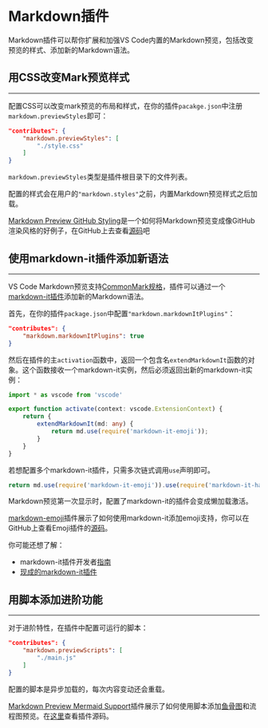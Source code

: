 # Markdown插件

Markdown插件可以帮你扩展和加强VS Code内置的Markdown预览，包括改变预览的样式、添加新的Markdown语法。

## 用CSS改变Mark预览样式
---
配置CSS可以改变mark预览的布局和样式，在你的插件`pacakge.json`中注册`markdown.previewStyles`即可：

```json
"contributes": {
    "markdown.previewStyles": [
        "./style.css"
    ]
}
```
`markdown.previewStyles`类型是插件根目录下的文件列表。

配置的样式会在用户的`"markdown.styles"`之前，内置Markdown预览样式之后加载。

[Markdown Preview GitHub Styling](https://marketplace.visualstudio.com/items?itemName=bierner.markdown-preview-github-styles)是一个如何将Markdown预览变成像GitHub渲染风格的好例子，在GitHub上去查看[源码](https://github.com/mjbvz/vscode-github-markdown-preview-style)吧

## 使用markdown-it插件添加新语法
---
VS Code Markdown预览支持[CommonMark规格](https://spec.commonmark.org/)，插件可以通过一个[markdown-it插件](https://github.com/markdown-it/markdown-it#syntax-extensions)添加新的Markdown语法。

首先，在你的插件`package.json`中配置`"markdown.markdownItPlugins"`：
```json
"contributes": {
    "markdown.markdownItPlugins": true
}
```
然后在插件的主`activation`函数中，返回一个包含名`extendMarkdownIt`函数的对象。这个函数接收一个markdown-it实例，然后必须返回出新的markdown-it实例：
```typescript
import * as vscode from 'vscode'

export function activate(context: vscode.ExtensionContext) {
    return {
        extendMarkdownIt(md: any) {
            return md.use(require('markdown-it-emoji'));
        }
    }
}
```
若想配置多个markdown-it插件，只需多次链式调用`use`声明即可。
```typescript
return md.use(require('markdown-it-emoji')).use(require('markdown-it-hashtag'));
```
Markdown预览第一次显示时，配置了markdown-it的插件会变成懒加载激活。

[markdown-emoji](https://marketplace.visualstudio.com/items?itemName=bierner.markdown-emoji)插件展示了如何使用markdown-it添加emoji支持，你可以在GitHub上查看Emoji插件的[源码](https://github.com/mjbvz/vscode-markdown-emoji)。

你可能还想了解：
- markdown-it插件开发者[指南](https://github.com/markdown-it/markdown-it/blob/master/docs/development.md)
- [现成的markdown-it插件](https://www.npmjs.com/browse/keyword/markdown-it-plugin)

## 用脚本添加进阶功能
---
对于进阶特性，在插件中配置可运行的脚本：
```json
"contributes": {
    "markdown.previewScripts": [
        "./main.js"
    ]
}
```
配置的脚本是异步加载的，每次内容变动还会重载。

[Markdown Preview Mermaid Support](https://marketplace.visualstudio.com/items?itemName=bierner.markdown-mermaid)插件展示了如何使用脚本添加[鱼骨图](https://knsv.github.io/mermaid/index.html)和流程图预览。在[这里](https://github.com/mjbvz/vscode-markdown-mermaid)查看插件源码。


